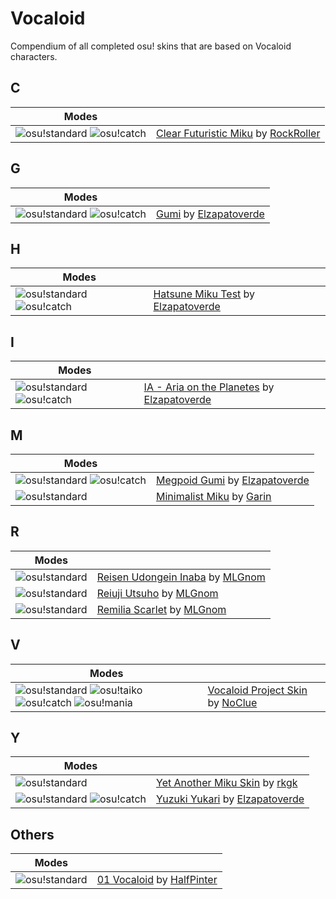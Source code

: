 [o!s]: /wiki/shared/mode/osu.png "osu!standard"
[o!t]: /wiki/shared/mode/taiko.png "osu!taiko"
[o!c]: /wiki/shared/mode/catch.png "osu!catch"
[o!m]: /wiki/shared/mode/mania.png "osu!mania"

# Vocaloid

Compendium of all completed osu! skins that are based on Vocaloid characters.

## C

| Modes |  |
|---|---|
| ![][o!s] ![][o!c] | [Clear Futuristic Miku](/community/forums/topics/680124) by [RockRoller](/users/8388854) |

## G

| Modes |  |
|---|---|
| ![][o!s] ![][o!c] | [Gumi](/community/forums/topics/182695) by [Elzapatoverde](/users/3717733) |

## H

| Modes |  |
|---|---|
| ![][o!s] ![][o!c] | [Hatsune Miku Test](/community/forums/topics/180796) by [Elzapatoverde](/users/3717733) |

## I

| Modes |  |
|---|---|
| ![][o!s] ![][o!c] | [IA - Aria on the Planetes](/community/forums/topics/239399) by [Elzapatoverde](/users/3717733) |

## M

| Modes |  |
|---|---|
| ![][o!s] ![][o!c] | [Megpoid Gumi](/community/forums/topics/227589) by [Elzapatoverde](/users/3717733) |
| ![][o!s] | [Minimalist Miku](/community/forums/topics/202277) by [Garin](/users/2130664) |

## R

| Modes |  |
|---|---|
| ![][o!s] | [Reisen Udongein Inaba](/community/forums/topics/34563) by [MLGnom](/users/46620) |
| ![][o!s] | [Reiuji Utsuho](/community/forums/topics/105440) by [MLGnom](/users/46620) |
| ![][o!s] | [Remilia Scarlet](/community/forums/topics/46112) by [MLGnom](/users/46620) |

## V

| Modes |  |
|---|---|
| ![][o!s] ![][o!t] ![][o!c] ![][o!m] | [Vocaloid Project Skin](/community/forums/topics/82739) by [NoClue](/users/207167) |

## Y

| Modes |  |
|---|---|
| ![][o!s] | [Yet Another Miku Skin](/community/forums/topics/450498) by [rkgk](/users/7620476) |
| ![][o!s] ![][o!c] | [Yuzuki Yukari](/community/forums/topics/342349) by [Elzapatoverde](/users/3717733) |

## Others

| Modes |  |
|---|---|
| ![][o!s] | [01 Vocaloid](/community/forums/topics/558470) by [HalfPinter](/users/8377034) |
